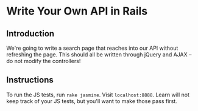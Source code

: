 # Write Your Own API in Rails

## Introduction

We're going to write a search page that reaches into our API without refreshing the page. This should all be written through jQuery and AJAX – do not modify the controllers!

## Instructions

To run the JS tests, run `rake jasmine`. Visit `localhost:8888`. Learn will not keep track of your JS tests, but you'll want to make those pass first.
